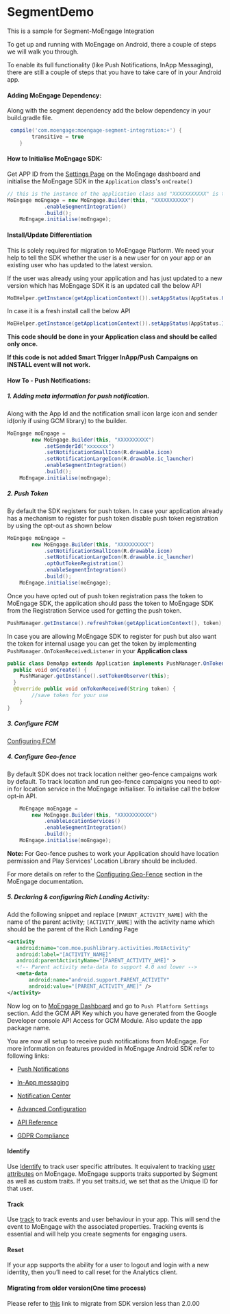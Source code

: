 # SegmentDemo
This is a sample for Segment-MoEngage Integration

To get up and running with MoEngage on Android, there a couple of steps we will walk you through.

To enable its full functionality (like Push Notifications, InApp Messaging), there are still a couple of steps that you have to take care of in your Android app.

#### Adding MoEngage Dependency:

Along with the segment dependency add the below dependency in your build.gradle file.

```groovy
 compile('com.moengage:moengage-segment-integration:+') {
        transitive = true
    }
```

#### How to Initialise MoEngage SDK:
Get APP ID from the [Settings Page](http://app.moengage.com/v3/#/settings/0/0) on the MoEngage dashboard and initialise the MoEngage SDK in the `Application` class's `onCreate()`

```java
// this is the instance of the application class and "XXXXXXXXXXX" is the APP ID from the dashboard.
MoEngage moEngage = new MoEngage.Builder(this, "XXXXXXXXXXX")
            .enableSegmentIntegration()
            .build();
    MoEngage.initialise(moEngage);
```

#### Install/Update Differentiation
This is solely required for migration to MoEngage Platform. We need your help to tell the SDK whether the user is a new user for on your app or an existing user who has updated to the latest version.

If the user was already using your application and has just updated to a new version which has MoEngage SDK it is an updated call the below API

```java
MoEHelper.getInstance(getApplicationContext()).setAppStatus(AppStatus.UPDATE)
```

In case it is a fresh install call the below API

```java
MoEHelper.getInstance(getApplicationContext()).setAppStatus(AppStatus.INSTALL)
```

**This code should be done in your Application class and should be called only once.**

**If this code is not added Smart Trigger InApp/Push Campaigns on INSTALL event will not work.**

#### How To - Push Notifications:
##### 1. Adding meta information for push notification.

Along with the App Id and the notification small icon large icon and sender id(only if using GCM library) to the builder.

```java
MoEngage moEngage =
        new MoEngage.Builder(this, "XXXXXXXXXX")
            .setSenderId("xxxxxxx")
            .setNotificationSmallIcon(R.drawable.icon)
            .setNotificationLargeIcon(R.drawable.ic_launcher)
            .enableSegmentIntegration()
            .build();
    MoEngage.initialise(moEngage);
```
##### 2. Push Token

By default the SDK registers for push token. In case your application already has a mechanism to
register for push token disable push token registration by using the opt-out as shown below

```java
MoEngage moEngage =
        new MoEngage.Builder(this, "XXXXXXXXXX")
            .setNotificationSmallIcon(R.drawable.icon)
            .setNotificationLargeIcon(R.drawable.ic_launcher)
            .optOutTokenRegistration()
            .enableSegmentIntegration()
            .build();
    MoEngage.initialise(moEngage);
```

Once you have opted out of push token registration pass the token to MoEngage SDK,
the application should pass the token to MoEngage SDK from the Registration Service used for getting the push token.

```java
PushManager.getInstance().refreshToken(getApplicationContext(), token);
```

In case you are allowing MoEngage SDK to register for push but also want the token for
internal usage you can get the token by implementing `PushManager.OnTokenReceivedListener` in your **Application class**

```java
public class DemoApp extends Application implements PushManager.OnTokenReceivedListener{
  public void onCreate() {
    PushManager.getInstance().setTokenObserver(this);
  }
  @Override public void onTokenReceived(String token) {
		//save token for your use
	}
}
```
##### 3. Configure FCM

 [Configuring FCM](https://docs.moengage.com/docs/configuring-fcm)


##### 4. Configure Geo-fence

By default SDK does not track location neither geo-fence campaigns work by default.
To track location and run geo-fence campaigns you need to opt-in for location service in the MoEngage initialiser.
To initialise call the below opt-in API.

```java
    MoEngage moEngage =
        new MoEngage.Builder(this, "XXXXXXXXXXX")
            .enableLocationServices()
            .enableSegmentIntegration()
            .build();
    MoEngage.initialise(moEngage);
```

**Note:** For Geo-fence pushes to work your Application should have location permission and Play Services' Location Library should be included.

For more details on refer to the [Configuring Geo-Fence](https://docs.moengage.com/docs/geo-fence-push) section in the MoEngage documentation.

##### 5. Declaring & configuring Rich Landing Activity:
Add the following snippet and replace `[PARENT_ACTIVITY_NAME]` with the name of the parent
 activity; `[ACTIVITY_NAME]` with the activity name which should be the parent of the Rich Landing Page

 ```xml
 <activity
    android:name="com.moe.pushlibrary.activities.MoEActivity"
    android:label="[ACTIVITY_NAME]"
    android:parentActivityName="[PARENT_ACTIVITY_AME]" >
    <!-- Parent activity meta-data to support 4.0 and lower -->
    <meta-data
        android:name="android.support.PARENT_ACTIVITY"
        android:value="[PARENT_ACTIVITY_AME]" />
 </activity>
 ```

Now log on to [MoEngage Dashboard](http://app.moengage.com/login) and go to `Push Platform Settings` section. Add the GCM API Key which you have generated from the Google Developer console API Access for GCM Module. Also update the app package name.

You are now all setup to receive push notifications from MoEngage. For more information on features provided in MoEngage Android SDK refer to following links:

 * [Push Notifications](http://docs.moengage.com/docs/push-configuration)

 * [In-App messaging](http://docs.moengage.com/docs/configuring-in-app-nativ)

 * [Notification Center](http://docs.moengage.com/docs/notification-center)

 * [Advanced Configuration](https://docs.moengage.com/docs/advanced-integration)

 * [API Reference](https://moengage.github.io/MoEngage-Android-SDK/)

 * [GDPR Compliance](https://docs.moengage.com/docs/gdpr-compliance)


#### Identify
Use [Identify](https://segment.com/docs/sources/mobile/android/#identify) to track user specific attributes. It equivalent to tracking [user attributes](http://docs.moengage.com/docs/identifying-user) on MoEngage. MoEngage supports traits supported by Segment as well as custom traits. If you set traits.id, we set that as the Unique ID for that user.

#### Track
Use [track](https://segment.com/docs/sources/mobile/android/#track) to track events and user behaviour in your app.
This will send the event to MoEngage with the associated properties. Tracking events is essential and will help you create segments for engaging users.

#### Reset
If your app supports the ability for a user to logout and login with a new identity, then you’ll need to call reset for the Analytics client.

#### Migrating from older version(One time process)
Please refer to [this](http://docs.moengage.com/docs/migrating-to-7xxx) link to migrate from SDK version less than 2.0.00

